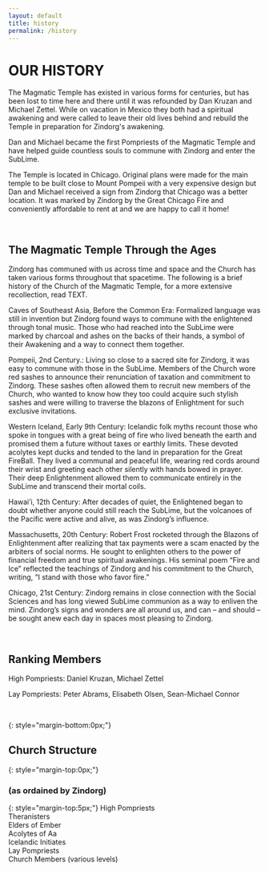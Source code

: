 ```yaml
---
layout: default
title: history
permalink: /history
---
```


# OUR HISTORY

The Magmatic Temple has existed in various forms for centuries, but has been lost to time here and there until it was refounded by Dan Kruzan and Michael Zettel. While on vacation in Mexico they both had a spiritual awakening and were called to leave their old lives behind and rebuild the Temple in preparation for Zindorg's awakening.

Dan and Michael became the first Pompriests of the Magmatic Temple and have helped guide countless souls to commune with Zindorg and enter the SubLime.

The Temple is located in Chicago. Original plans were made for the main temple to be built close to Mount Pompeii with a very expensive design but Dan and Michael received a sign from Zindorg that Chicago was a better location. It was marked by Zindorg by the Great Chicago Fire and conveniently affordable to rent at and we are happy to call it home!

<br />

## The Magmatic Temple Through the Ages

Zindorg has communed with us across time and space and the Church has taken various forms throughout that spacetime. The following is a brief history of the Church of the Magmatic Temple, for a more extensive recollection, read TEXT.

Caves of Southeast Asia, Before the Common Era: Formalized language was still in invention but Zindorg found ways to commune with the enlightened through tonal music. Those who had reached into the SubLime were marked by charcoal and ashes on the backs of their hands, a symbol of their Awakening and a way to connect them together.

Pompeii, 2nd Century.: Living so close to a sacred site for Zindorg, it was easy to commune with those in the SubLime. Members of the Church wore red sashes to announce their renunciation of taxation and commitment to Zindorg. These sashes often allowed them to recruit new members of the Church, who wanted to know how they too could acquire such stylish sashes and were willing to traverse the blazons of Enlightment for such exclusive invitations.

Western Iceland, Early 9th Century: Icelandic folk myths recount those who spoke in tongues with a great being of fire who lived beneath the earth and promised them a future without taxes or earthly limits. These devoted acolytes kept ducks and tended to the land in preparation for the Great FireBall. They lived a communal and peaceful life, wearing red cords around their wrist and greeting each other silently with hands bowed in prayer. Their deep Enlightenment allowed them to communicate entirely in the SubLime and transcend their mortal coils. 

Hawai’i, 12th Century: After decades of quiet, the Enlightened began to doubt whether anyone could still reach the SubLime, but the volcanoes of the Pacific were active and alive, as was Zindorg’s influence. 

Massachusetts, 20th Century: Robert Frost rocketed through the Blazons of Enlightenment after realizing that tax payments were a scam enacted by the arbiters of social norms. He sought to enlighten others to the power of financial freedom and true spiritual awakenings. His seminal poem “Fire and Ice” reflected the teachings of Zindorg and his commitment to the Church, writing, “I stand with those who favor fire.” 

Chicago, 21st Century: Zindorg remains in close connection with the Social Sciences and has long viewed SubLime communion as a way to enliven the mind. Zindorg’s signs and wonders are all around us, and can – and should – be sought anew each day in spaces most pleasing to Zindorg.

<br />

## Ranking Members

High Pompriests: Daniel Kruzan, Michael Zettel

Lay Pompriests: Peter Abrams, Elisabeth Olsen, Sean-Michael Connor

<br />

{: style="margin-bottom:0px;"}
## Church Structure

{: style="margin-top:0px;"}
### (as ordained by Zindorg) 

{: style="margin-top:5px;"}
High Pompriests \
Theranisters \
Elders of Ember \
Acolytes of Aa \
Icelandic Initiates \
Lay Pompriests \
Church Members (various levels)